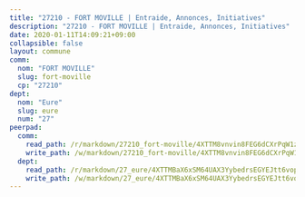 ```yaml
---
title: "27210 - FORT MOVILLE | Entraide, Annonces, Initiatives"
description: "27210 - FORT MOVILLE | Entraide, Annonces, Initiatives"
date: 2020-01-11T14:09:21+09:00
collapsible: false
layout: commune
comm:
  nom: "FORT MOVILLE"
  slug: fort-moville
  cp: "27210"
dept:
  nom: "Eure"
  slug: eure
  num: "27"
peerpad:
  comm:
    read_path: /r/markdown/27210_fort-moville/4XTTM8vnvin8FEG6dCXrPqW1zcACdHXHD8hD5PnwsrhMA1cmz
    write_path: /w/markdown/27210_fort-moville/4XTTM8vnvin8FEG6dCXrPqW1zcACdHXHD8hD5PnwsrhMA1cmz-K3TgUu7YDyhH7W9728snDwLnxEU8oTkZTCebHRf9gEiedub6SuA3wuXKvpxRiGNXfQtd2T7LvSF8YupXQMtES1JaVnG9WqBgag1EtU4WfvbQdL7qAGNHoysdAtu8sGWf826Vf4HJ
  dept:
    read_path: /r/markdown/27_eure/4XTTMBaX6xSM64UAX3YybedrsEGYEJtt6vopdQsPEFtGijgwg
    write_path: /w/markdown/27_eure/4XTTMBaX6xSM64UAX3YybedrsEGYEJtt6vopdQsPEFtGijgwg-K3TgUmjy61Gu7ZFzjoVmiacXP2Rc4pq6sxVCYUX3mFQZWQw9yCKsEoAMagtuW4jJTYhK96DsWW4cPmZLagvQNZ34BscGcu4btrtJibt18c1mpqofaWe6Q3RartDiuMTjY7NrsH4r
---
```


